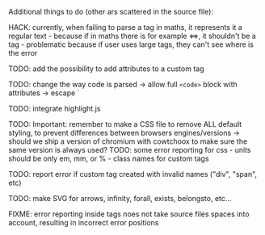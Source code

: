 
Additional things to do (other ars scattered in the source file):

HACK: currently, when failing to parse a tag in maths, it represents it a regular text
    - because if in maths there is for example <=>, it shouldn't be a tag
    - problematic because if user uses large tags, they can't see where is the error

TODO: add the possibility to add attributes to a custom tag

TODO: change the way code is parsed
    -> allow full `<code>` block with attributes
    -> escape `

TODO: integrate highlight.js

TODO: Important: remember to make a CSS file to remove ALL default styling, to prevent differences between browsers engines/versions
      -> should we ship a version of chromium with cowtchoox to make sure the same version is always used?
TODO: some error reporting for css
    - units should be only em, mm, or %
    - class names for custom tags

TODO: report error if custom tag created with invalid names ("div", "span", etc)

TODO: make SVG for arrows, infinity, forall, exists, belongsto, etc...

FIXME: error reporting inside tags noes not take source files spaces into account, resulting in incorrect error positions

